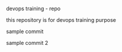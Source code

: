 devops training - repo

this repository is for devops training purpose

sample commit

sample commit 2
